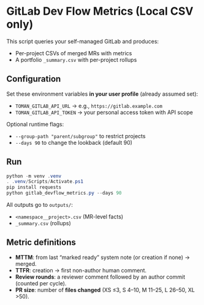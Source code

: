 # GitLab Dev Flow Metrics (Local CSV only)

This script queries your self-managed GitLab and produces:

- Per-project CSVs of merged MRs with metrics
- A portfolio `_summary.csv` with per-project rollups

## Configuration

Set these environment variables **in your user profile** (already assumed set):

- `TOMAN_GITLAB_API_URL`   → e.g., `https://gitlab.example.com`
- `TOMAN_GITLAB_API_TOKEN` → your personal access token with API scope

Optional runtime flags:

- `--group-path "parent/subgroup"` to restrict projects
- `--days 90` to change the lookback (default 90)

## Run

```powershell
python -m venv .venv
. .venv/Scripts/Activate.ps1
pip install requests
python gitlab_devflow_metrics.py --days 90
```

All outputs go to `outputs/`:

- `<namespace__project>.csv` (MR-level facts)
- `_summary.csv` (rollups)

## Metric definitions

- **MTTM**: from last “marked ready” system note (or creation if none) → merged.
- **TTFR**: creation → first non-author human comment.
- **Review rounds**: a reviewer comment followed by an author commit (counted per cycle).
- **PR size**: number of **files changed** (XS ≤3, S 4–10, M 11–25, L 26–50, XL >50).
